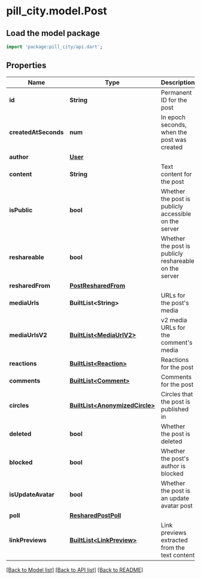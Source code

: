 # pill_city.model.Post

## Load the model package
```dart
import 'package:pill_city/api.dart';
```

## Properties
Name | Type | Description | Notes
------------ | ------------- | ------------- | -------------
**id** | **String** | Permanent ID for the post | 
**createdAtSeconds** | **num** | In epoch seconds, when the post was created | 
**author** | [**User**](User.md) |  | 
**content** | **String** | Text content for the post | [optional] [default to '']
**isPublic** | **bool** | Whether the post is publicly accessible on the server | 
**reshareable** | **bool** | Whether the post is publicly reshareable on the server | [optional] [default to false]
**resharedFrom** | [**PostResharedFrom**](PostResharedFrom.md) |  | [optional] 
**mediaUrls** | **BuiltList&lt;String&gt;** | URLs for the post's media | [optional] [default to ListBuilder()]
**mediaUrlsV2** | [**BuiltList&lt;MediaUrlV2&gt;**](MediaUrlV2.md) | v2 media URLs for the comment's media | [optional] [default to ListBuilder()]
**reactions** | [**BuiltList&lt;Reaction&gt;**](Reaction.md) | Reactions for the post | [optional] 
**comments** | [**BuiltList&lt;Comment&gt;**](Comment.md) | Comments for the post | [optional] 
**circles** | [**BuiltList&lt;AnonymizedCircle&gt;**](AnonymizedCircle.md) | Circles that the post is published in | [optional] 
**deleted** | **bool** | Whether the post is deleted | [optional] [default to false]
**blocked** | **bool** | Whether the post's author is blocked | [optional] [default to false]
**isUpdateAvatar** | **bool** | Whether the post is an update avatar post | [optional] [default to false]
**poll** | [**ResharedPostPoll**](ResharedPostPoll.md) |  | [optional] 
**linkPreviews** | [**BuiltList&lt;LinkPreview&gt;**](LinkPreview.md) | Link previews extracted from the text content | [optional] [default to ListBuilder()]

[[Back to Model list]](../README.md#documentation-for-models) [[Back to API list]](../README.md#documentation-for-api-endpoints) [[Back to README]](../README.md)


